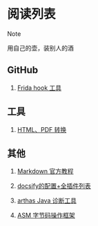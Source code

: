 # 阅读列表


> [!note]
> 
>用自己的壶，装别人的酒
>


## GitHub

1. [Frida hook 工具](https://cn.bing.com/search?q=frida+github&form=APMCS1&PC=APMC)

## 工具

1. [HTML、PDF 转换](https://wkhtmltopdf.org/downloads.html)

## 其他

1. [Markdown 官方教程](https://markdown.com.cn/)

2. [docsify的配置+全插件列表](https://cloud.tencent.com/developer/article/2177009)

3. [arthas Java 诊断工具](https://arthas.aliyun.com/doc/quick-start.html)

4. [ASM 字节码操作框架](https://asm.ow2.io)
